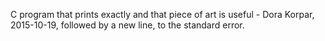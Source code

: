 C program that prints exactly and that piece of art is useful - Dora Korpar, 2015-10-19, followed by a new line, to the standard error.
